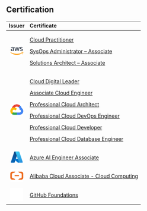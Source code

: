<h2>Certification</h2>

|Issuer|Certificate|
|:---:|:---|
| <img src="assets/aws-icon.svg" alt="aws" width="35"/> | <p> [Cloud Practitioner](https://www.credly.com/badges/362bedc1-94eb-438d-8b9a-791afa0fff51/public_url) </p> <p> [SysOps Administrator – Associate](https://www.credly.com/badges/45192ab2-dd64-4a12-b5dc-15c456236abf/linked_in?t=s9o3xv) </p> <p> [Solutions Architect – Associate](https://www.credly.com/badges/21b22e34-6759-401d-beaa-49b637689573/public_url) </p> |
| <img src="assets/gcp-icon.svg" alt="gcp" width="35"/> | <p> [Cloud Digital Leader](https://www.credential.net/f5448428-7581-4f14-95c8-27af74519ef0) </p> <p> [Associate Cloud Engineer](https://google.accredible.com/0e90b4c6-4806-49a4-9b20-9b0a24eb0288) </p> <p> [Professional Cloud Architect](https://www.credly.com/badges/736b61c5-81fc-4e57-b530-67bc7995da1d/public_url) </p> <p> [Professional Cloud DevOps Engineer](https://www.credly.com/badges/b43f5b05-ba30-47c3-8b73-c28d41c8fea2/public_url) </p> <p> [Professional Cloud Developer](https://www.credly.com/badges/b43f5b05-ba30-47c3-8b73-c28d41c8fea2/public_url) </p> <p> [Professional Cloud Database Engineer](https://www.credly.com/badges/b43f5b05-ba30-47c3-8b73-c28d41c8fea2/public_url) </p> |
| <img src="assets/azure-icon.svg" alt="azure" height="35"/> | <p> [Azure AI Engineer Associate](https://learn.microsoft.com/api/credentials/share/id-id/danielsidauruk/3057AEA69FC5BC48?sharingId=717B29DF2E41C328) </p> |
| <img src="assets/alibaba.svg" alt="alibaba" height="35"/> | <p> [Alibaba Cloud Associate - Cloud Computing](https://www.credly.com/badges/45192ab2-dd64-4a12-b5dc-15c456236abf/linked_in?t=s9o3xv) </p> |
| <img src="assets/github.svg" alt="github" height="35"/> | <p> [GitHub Foundations](https://www.credly.com/badges/45192ab2-dd64-4a12-b5dc-15c456236abf/linked_in?t=s9o3xv) </p> |